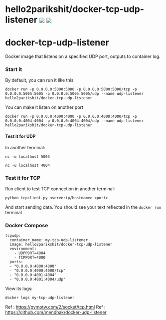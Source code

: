 # hello2parikshit/docker-tcp-udp-listener [![](https://images.microbadger.com/badges/image/hello2parikshit/docker-tcp-udp-listener.svg)](https://microbadger.com/images/hello2parikshit/docker-tcp-udp-listener "Get your own image badge on microbadger.com") [![](https://images.microbadger.com/badges/version/hello2parikshit/docker-tcp-udp-listener.svg)](https://microbadger.com/images/hello2parikshit/docker-tcp-udp-listener "Get your own version badge on microbadger.com")

# docker-tcp-udp-listener


Docker image that listens on a specified UDP port, outputs to container log.

### Start it

By default, you can run it like this

    docker run -p 0.0.0.0:5000:5000 -p 0.0.0.0:5000:5000/tcp -p 0.0.0.0:5005:5005 -p 0.0.0.0:5005:5005/udp --name udp-listener hello2parikshit/docker-tcp-udp-listener

You can make it listen on another port

    docker run -p 0.0.0.0:4000:4000 -p 0.0.0.0:4000:4000/tcp -p 0.0.0.0:4004:4004 -p 0.0.0.0:4004:4004/udp --name udp-listener hello2parikshit/docker-tcp-udp-listener

#### Test it for UDP

In another terminal:

    nc -u localhost 5005

    nc -u localhost 4004

### Test it for TCP 
 Run client to test TCP connection in another terminal:

    python tcpclient.py <serverip/hostname> <port>

And start sending data.  You should see your text reflected in the `docker run` terminal


### Docker Compose

```
tcpudp:
  container_name: my-tcp-udp-listener
  image: hello2parikshit/docker-tcp-udp-listener
  environment:
    - UDPPORT=4004
    - TCPPORT=4000
  ports:
  - "0.0.0.0:4000:4000"
  - "0.0.0.0:4000:4000/tcp"
  - "0.0.0.0:4001:4004"
  - "0.0.0.0:4001:4004/udp"

```

View its logs:

    docker logs my-tcp-udp-listener


Ref : https://pymotw.com/2/socket/tcp.html
Ref : https://github.com/mendhak/docker-udp-listener
